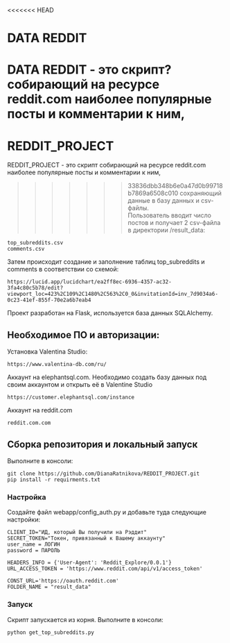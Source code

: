 <<<<<<< HEAD
# DATA REDDIT
DATA REDDIT - это скрипт? собирающий на ресурсе reddit.com наиболее популярные посты и комментарии к ним, 
=======
# REDDIT_PROJECT

REDDIT_PROJECT - это скрипт собирающий на ресурсе reddit.com наиболее популярные посты и комментарии к ним, 
>>>>>>> 33836dbb348b6e0a47d0b99718b7869a6508c010
сохраняющий данные в базу данных и csv-файлы.  
Пользователь вводит число постов и получает 2 csv-файла в директории /result_data:
```
top_subreddits.csv
comments.csv
```

Затем происходит создание и заполнение таблиц top_subreddits и comments в соответствии со схемой:
```
https://lucid.app/lucidchart/ea2ff8ec-6936-4357-ac32-3fa4c80c5b78/edit?viewport_loc=423%2C109%2C1480%2C563%2C0_0&invitationId=inv_7d9034a6-0c23-41ef-855f-70e2a6b7eab4
```

Проект разработан на Flask, используется база данных SQLAlchemy.

## Необходимое ПО и авторизации:

Установка Valentina Studio:
```
https://www.valentina-db.com/ru/
```

Аккаунт на elephantsql.com.
Необходимо создать базу данных под своим аккаунтом и открыть её в Valentine Studio
```
https://customer.elephantsql.com/instance
```

Аккаунт на reddit.com
```
reddit.com.com
```

## Сборка репозитория и локальный запуск
Выполните в консоли:
```
git clone https://github.com/DianaRatnikova/REDDIT_PROJECT.git
pip install -r requirments.txt
```
 
### Настройка
Создайте файл webapp/config_auth.py и добавьте туда следующие настройки:
```
CLIENT_ID="ИД, который Вы получили на Рэддит"
SECRET_TOKEN="Токен, привязанный к Вашему аккаунту"
user_name = ЛОГИН
password = ПАРОЛЬ

HEADERS_INFO = {'User-Agent': 'Reddit_Explore/0.0.1'}
URL_ACCESS_TOKEN = 'https://www.reddit.com/api/v1/access_token'

CONST_URL='https://oauth.reddit.com'
FOLDER_NAME = "result_data"
```


### Запуск
Скрипт запускается из корня. Выполните в консоли:
```
python get_top_subreddits.py
```
